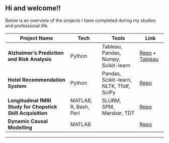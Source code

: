 ## Hi and welcome!! 

Below is an overview of the projects I have completed during my studies and professional life. 

|Project Name |Tech |Tools |Link |
|---------------|--------------|------------|------------|
| **Alzheimer’s Prediction and Risk Analysis** | Python | Tableau, Pandas, Numpy, Scikit-learn | [Repo](https://github.com/lalersoy/alzheimers-disease-prediction) • [Tableau](https://public.tableau.com/views/alzheimers-prediction/Dashboard1?:language=en-GB&:sid=&:redirect=auth&:display_count=n&:origin=viz_share_link) |
| **Hotel Recommendation System** | Python | Pandas, Scikit-learn, NLTK, Tfidf, SciPy | [Repo](https://github.com/lalersoy/hotel-recommendation-system) |
| **Longitudinal fMRI Study for Chopstick Skill Acquisition** | MATLAB, R, Bash, Perl | SLURM, SPM, Marsbar, TDT | [Repo](https://github.com/lalersoy/masters-thesis) |
| **Dynamic Causal Modelling** | MATLAB |  | [Repo](https://github.com/lalersoy/dynamic-causal-modelling) |

---

